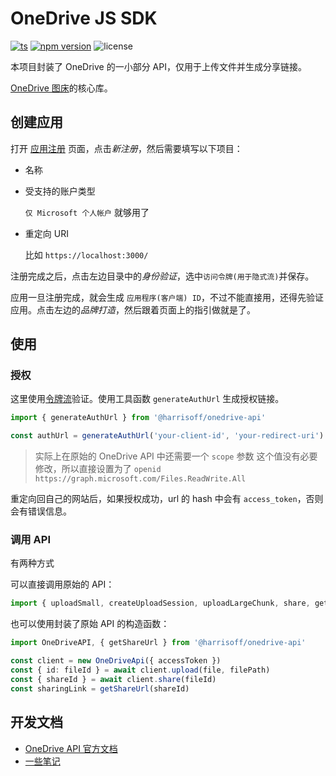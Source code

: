 # OneDrive JS SDK

[![ts](https://badgen.net/badge/Built%20With/TypeScript/blue)](https://github.com/microsoft/TypeScript)
[![npm version](https://badge.fury.io/js/@harrisoff%2Fonedrive-api.svg)](https://www.npmjs.com/package/@harrisoff/onedrive-api)
![license](https://img.shields.io/npm/l/@harrisoff/onedrive-api)

本项目封装了 OneDrive 的一小部分 API，仅用于上传文件并生成分享链接。

[OneDrive 图床](https://github.com/harrisoff/onedrive)的核心库。

## 创建应用

打开 [应用注册](https://portal.azure.com/#blade/Microsoft_AAD_RegisteredApps/ApplicationsListBlade) 页面，点击*新注册*，然后需要填写以下项目：

- 名称

- 受支持的账户类型

   `仅 Microsoft 个人帐户` 就够用了

- 重定向 URI

   比如 `https://localhost:3000/`

注册完成之后，点击左边目录中的*身份验证*，选中`访问令牌(用于隐式流)`并保存。

应用一旦注册完成，就会生成 `应用程序(客户端) ID`，不过不能直接用，还得先验证应用。点击左边的*品牌打造*，然后跟着页面上的指引做就是了。

## 使用

### 授权

这里使用[令牌流](https://docs.microsoft.com/en-us/onedrive/developer/rest-api/getting-started/graph-oauth?view=odsp-graph-online#token-flow)验证。使用工具函数 `generateAuthUrl` 生成授权链接。

```ts
import { generateAuthUrl } from '@harrisoff/onedrive-api'

const authUrl = generateAuthUrl('your-client-id', 'your-redirect-uri')
```

> 实际上在原始的 OneDrive API 中还需要一个 `scope` 参数
> 这个值没有必要修改，所以直接设置为了 `openid https://graph.microsoft.com/Files.ReadWrite.All`

重定向回自己的网站后，如果授权成功，url 的 hash 中会有 `access_token`，否则会有错误信息。

### 调用 API

有两种方式

可以直接调用原始的 API：

```ts
import { uploadSmall, createUploadSession, uploadLargeChunk, share, getShareUrl } from '@harrisoff/onedrive-api'
```

也可以使用封装了原始 API 的构造函数：

```ts
import OneDriveAPI, { getShareUrl } from '@harrisoff/onedrive-api'

const client = new OneDriveApi({ accessToken })
const { id: fileId } = await client.upload(file, filePath)
const { shareId } = await client.share(fileId)
const sharingLink = getShareUrl(shareId)
```

## 开发文档

- [OneDrive API 官方文档](https://docs.microsoft.com/en-us/onedrive/developer/)
- [一些笔记](./NOTES.md)
